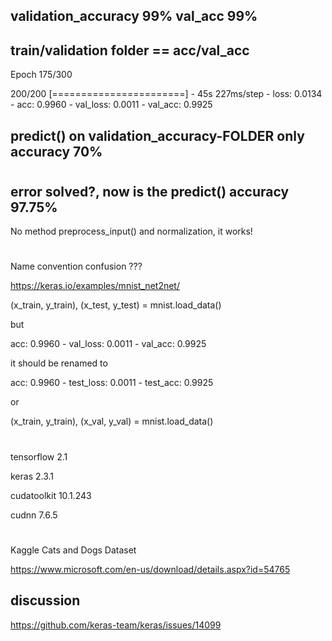 ## validation_accuracy 99%       		   val_acc 99%  
## train/validation folder == acc/val_acc

Epoch 175/300

200/200 [=======================] - 45s 227ms/step - loss: 0.0134 - acc: 0.9960 - val_loss: 0.0011 - val_acc: 0.9925


## predict() on validation_accuracy-FOLDER  only accuracy 70%

#


## error solved?, now is the predict() accuracy 97.75%
No method preprocess_input() and normalization, it works! 
#

Name convention confusion ???

https://keras.io/examples/mnist_net2net/

(x_train, y_train), (x_test, y_test) = mnist.load_data()

but

acc: 0.9960 - val_loss: 0.0011 - val_acc: 0.9925

it should be renamed to

acc: 0.9960 - test_loss: 0.0011 - test_acc: 0.9925

or

(x_train, y_train), (x_val, y_val) = mnist.load_data()


#

tensorflow 2.1

keras 2.3.1

cudatoolkit 10.1.243

cudnn 7.6.5 



#
#


Kaggle Cats and Dogs Dataset

https://www.microsoft.com/en-us/download/details.aspx?id=54765

## discussion

https://github.com/keras-team/keras/issues/14099

